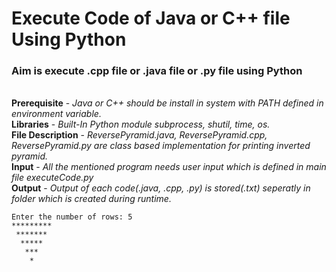 # Execute Code of Java or C++ file Using Python
### Aim is execute .cpp file or .java file or .py file using Python
\
__Prerequisite__ - _Java or C++ should be install in system with PATH defined in environment variable._\
__Libraries__ - _Built-In Python module subprocess, shutil, time, os._\
__File Description__ - _ReversePyramid.java, ReversePyramid.cpp, ReversePyramid.py are class based implementation for printing inverted pyramid._\
__Input__ - _All the mentioned program needs user input which is defined in main file executeCode.py_\
__Output__ - _Output of each code(.java, .cpp, .py) is stored(.txt) seperatly in folder which is created during runtime._
```
Enter the number of rows: 5
*********
 *******
  *****
   ***
    *
 ```

 
